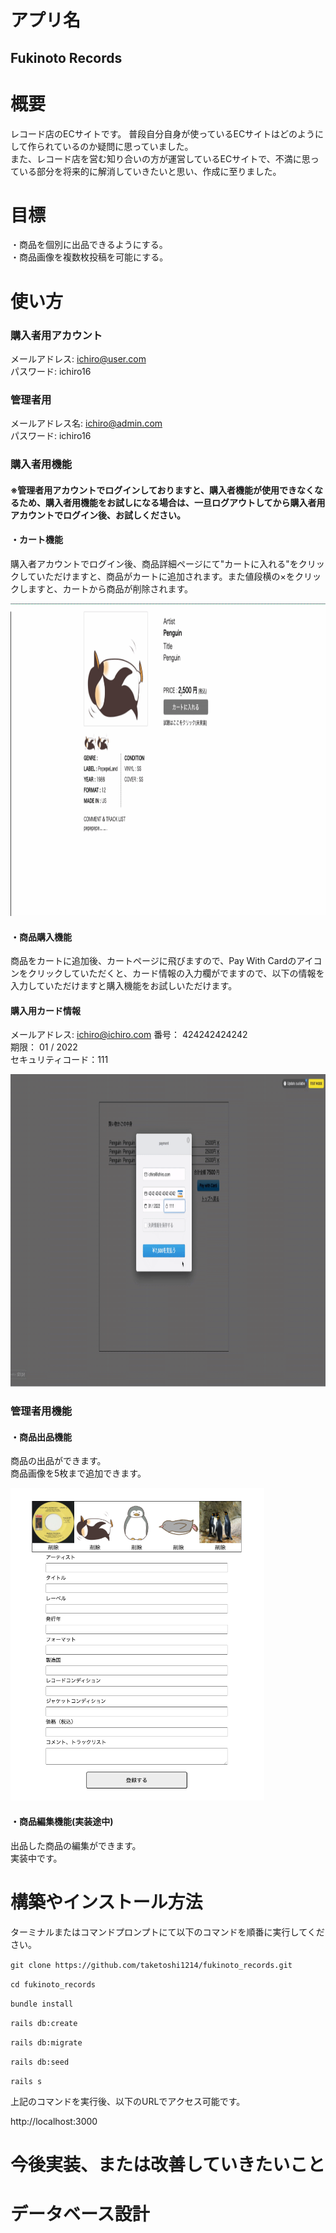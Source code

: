 # アプリ名

## Fukinoto Records

# 概要
レコード店のECサイトです。
普段自分自身が使っているECサイトはどのようにして作られているのか疑問に思っていました。  
また、レコード店を営む知り合いの方が運営しているECサイトで、不満に思っている部分を将来的に解消していきたいと思い、作成に至りました。  

# 目標

・商品を個別に出品できるようにする。  
・商品画像を複数枚投稿を可能にする。  


# 使い方

### 購入者用アカウント
メールアドレス: ichiro@user.com  
パスワード: ichiro16  

### 管理者用
メールアドレス名: ichiro@admin.com  
パスワード: ichiro16  
### 購入者用機能

#### ※管理者用アカウントでログインしておりますと、購入者機能が使用できなくなるため、購入者用機能をお試しになる場合は、一旦ログアウトしてから購入者用アカウントでログイン後、お試しください。

#### ・カート機能

購入者アカウントでログイン後、商品詳細ページにて"カートに入れる"をクリックしていただけますと、商品がカートに追加されます。また値段横の×をクリックしますと、カートから商品が削除されます。

<img src="app/assets/images/cart_in.gif" height="500px;" />

#### ・商品購入機能

商品をカートに追加後、カートページに飛びますので、Pay With Cardのアイコンをクリックしていただくと、カード情報の入力欄がでますので、以下の情報を入力していただけますと購入機能をお試しいただけます。

#### 購入用カード情報  
メールアドレス: ichiro@ichiro.com
番号： 424242424242  
期限： 01 / 2022  
セキュリティコード：111  

<img src="app/assets/images/charges.gif" height="500px;" />

### 管理者用機能

#### ・商品出品機能

商品の出品ができます。  
商品画像を5枚まで追加できます。

<img src="app/assets/images/new_product.png" height="500px;" />

#### ・商品編集機能(実装途中)

出品した商品の編集ができます。  
実装中です。  

# 構築やインストール方法

ターミナルまたはコマンドプロンプトにて以下のコマンドを順番に実行してください。

`git clone https://github.com/taketoshi1214/fukinoto_records.git`

`cd fukinoto_records`

`bundle install`

`rails db:create`

`rails db:migrate`

`rails db:seed`

`rails s`

上記のコマンドを実行後、以下のURLでアクセス可能です。

http://localhost:3000

# 今後実装、または改善していきたいこと

# データベース設計